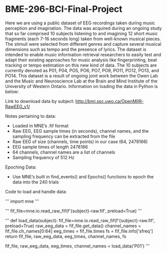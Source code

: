 # BME-296-BCI-Final-Project


Here we are using a public dataset of EEG recordings taken during music perception and imagination. The data was acquired during an ongoing study that so far comprised 10 subjects listening to and imagining 12 short music fragments (each 7-16 seconds long) taken from well-known musical pieces. The stimuli were selected from different genres and capture several musical dimensions such as tempo and the presence of lyrics. The dataset is intended to enable music information retrieval researchers to easily test and adapt their existing approaches for music analysis like fingerprinting, beat tracking or tempo estimation on this new kind of data. The 10 subjects are currently denoted as P01, P04, PO5, PO6, PO7, PO9, PO11, PO12, PO13, and PO14. This dataset is a result of ongoing joint work between the Owen Lab and the Music and Neuroscience Lab at the Brain and Mind Institute of the University of Western Ontario. Information on loading the data in Python is below:

Link to download data by subject: http://bmi.ssc.uwo.ca/OpenMIIR-RawEEG_v1/

Notes pertaining to data:

- Loaded in MNE’s .fif format
- Raw EEG, EEG sample times (in seconds), channel names, and the sampling frequency can be extracted from the file
- Raw EEG of size (channels, time points) in our case (64, 2478166)
- EEG sample times of length 2478166
- 64 channels, channel names are a list of channels
- Sampling frequency of 512 Hz


Epoching Data:
- Use MNE’s built in find_events() and Epochs() functions to epoch the data into the 240 trials 

Code to load and handle data:

'''
import mne
'''

'''
fif_file=mne.io.read_raw_fif(f'{subject}-raw.fif', preload=True)
'''

'''
def load_data(subject):
    fif_file=mne.io.read_raw_fif(f'{subject}-raw.fif', preload=True)
    raw_eeg_data = fif_file.get_data()
    channel_names = fif_file.ch_names[0:64]
    eeg_times = fif_file.times
    fs = fif_file.info['sfreq']
    return fif_file, raw_eeg_data, eeg_times, channel_names, fs
    

fif_file, raw_eeg_data, eeg_times, channel_names = load_data('P01')
'''





